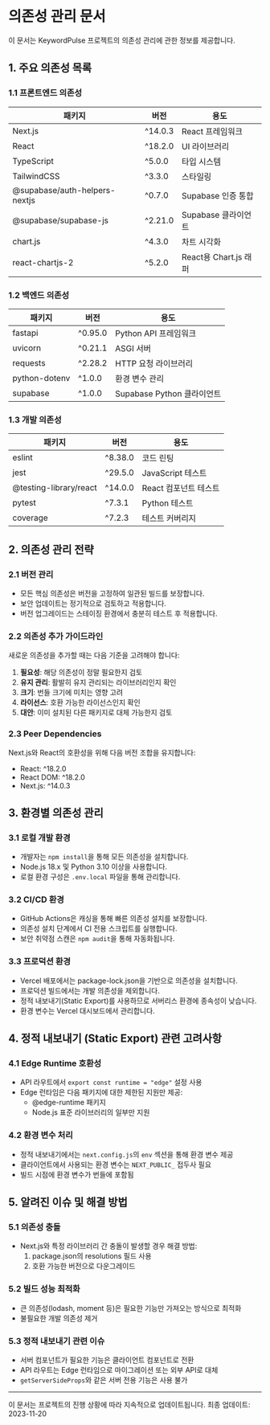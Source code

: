# 의존성 관리 문서

이 문서는 KeywordPulse 프로젝트의 의존성 관리에 관한 정보를 제공합니다.

## 1. 주요 의존성 목록

### 1.1 프론트엔드 의존성

| 패키지 | 버전 | 용도 |
|-------|------|------|
| Next.js | ^14.0.3 | React 프레임워크 |
| React | ^18.2.0 | UI 라이브러리 |
| TypeScript | ^5.0.0 | 타입 시스템 |
| TailwindCSS | ^3.3.0 | 스타일링 |
| @supabase/auth-helpers-nextjs | ^0.7.0 | Supabase 인증 통합 |
| @supabase/supabase-js | ^2.21.0 | Supabase 클라이언트 |
| chart.js | ^4.3.0 | 차트 시각화 |
| react-chartjs-2 | ^5.2.0 | React용 Chart.js 래퍼 |

### 1.2 백엔드 의존성

| 패키지 | 버전 | 용도 |
|-------|------|------|
| fastapi | ^0.95.0 | Python API 프레임워크 |
| uvicorn | ^0.21.1 | ASGI 서버 |
| requests | ^2.28.2 | HTTP 요청 라이브러리 |
| python-dotenv | ^1.0.0 | 환경 변수 관리 |
| supabase | ^1.0.0 | Supabase Python 클라이언트 |

### 1.3 개발 의존성

| 패키지 | 버전 | 용도 |
|-------|------|------|
| eslint | ^8.38.0 | 코드 린팅 |
| jest | ^29.5.0 | JavaScript 테스트 |
| @testing-library/react | ^14.0.0 | React 컴포넌트 테스트 |
| pytest | ^7.3.1 | Python 테스트 |
| coverage | ^7.2.3 | 테스트 커버리지 |

## 2. 의존성 관리 전략

### 2.1 버전 관리

- 모든 핵심 의존성은 버전을 고정하여 일관된 빌드를 보장합니다.
- 보안 업데이트는 정기적으로 검토하고 적용합니다.
- 버전 업그레이드는 스테이징 환경에서 충분히 테스트 후 적용합니다.

### 2.2 의존성 추가 가이드라인

새로운 의존성을 추가할 때는 다음 기준을 고려해야 합니다:

1. **필요성**: 해당 의존성이 정말 필요한지 검토
2. **유지 관리**: 활발히 유지 관리되는 라이브러리인지 확인
3. **크기**: 번들 크기에 미치는 영향 고려
4. **라이선스**: 호환 가능한 라이선스인지 확인
5. **대안**: 이미 설치된 다른 패키지로 대체 가능한지 검토

### 2.3 Peer Dependencies

Next.js와 React의 호환성을 위해 다음 버전 조합을 유지합니다:

- React: ^18.2.0
- React DOM: ^18.2.0
- Next.js: ^14.0.3

## 3. 환경별 의존성 관리

### 3.1 로컬 개발 환경

- 개발자는 `npm install`을 통해 모든 의존성을 설치합니다.
- Node.js 18.x 및 Python 3.10 이상을 사용합니다.
- 로컬 환경 구성은 `.env.local` 파일을 통해 관리합니다.

### 3.2 CI/CD 환경

- GitHub Actions은 캐싱을 통해 빠른 의존성 설치를 보장합니다.
- 의존성 설치 단계에서 CI 전용 스크립트를 실행합니다.
- 보안 취약점 스캔은 `npm audit`을 통해 자동화됩니다.

### 3.3 프로덕션 환경

- Vercel 배포에서는 package-lock.json을 기반으로 의존성을 설치합니다.
- 프로덕션 빌드에서는 개발 의존성을 제외합니다.
- 정적 내보내기(Static Export)를 사용하므로 서버리스 환경에 종속성이 낮습니다.
- 환경 변수는 Vercel 대시보드에서 관리합니다.

## 4. 정적 내보내기 (Static Export) 관련 고려사항

### 4.1 Edge Runtime 호환성

- API 라우트에서 `export const runtime = "edge"` 설정 사용
- Edge 런타임은 다음 패키지에 대한 제한된 지원만 제공:
  - @edge-runtime 패키지
  - Node.js 표준 라이브러리의 일부만 지원

### 4.2 환경 변수 처리

- 정적 내보내기에서는 `next.config.js`의 `env` 섹션을 통해 환경 변수 제공
- 클라이언트에서 사용되는 환경 변수는 `NEXT_PUBLIC_` 접두사 필요
- 빌드 시점에 환경 변수가 번들에 포함됨

## 5. 알려진 이슈 및 해결 방법

### 5.1 의존성 충돌

- Next.js와 특정 라이브러리 간 충돌이 발생할 경우 해결 방법:
  1. package.json의 resolutions 필드 사용
  2. 호환 가능한 버전으로 다운그레이드

### 5.2 빌드 성능 최적화

- 큰 의존성(lodash, moment 등)은 필요한 기능만 가져오는 방식으로 최적화
- 불필요한 개발 의존성 제거

### 5.3 정적 내보내기 관련 이슈

- 서버 컴포넌트가 필요한 기능은 클라이언트 컴포넌트로 전환
- API 라우트는 Edge 런타임으로 마이그레이션 또는 외부 API로 대체
- `getServerSideProps`와 같은 서버 전용 기능은 사용 불가

---

이 문서는 프로젝트의 진행 상황에 따라 지속적으로 업데이트됩니다.
최종 업데이트: 2023-11-20 